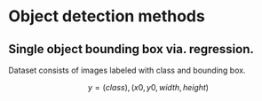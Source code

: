 # Object detection methods

## Single object bounding box via. regression.
Dataset consists of images labeled with class and bounding box.

$$y = (class), (x0, y0, width, height)$$